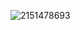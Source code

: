 ![2151478693](https://github.com/mustafa4c/Pawmart/assets/88936207/d17d8ced-a008-46bc-bb10-3f8769cf7347)
